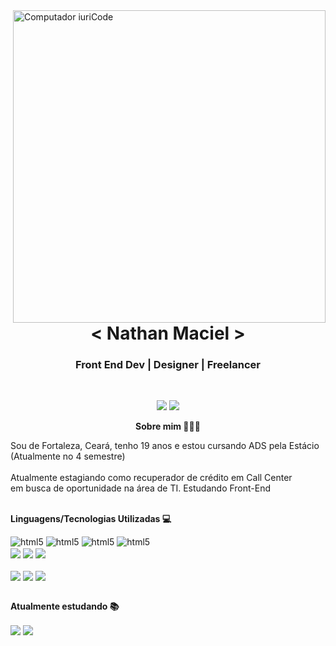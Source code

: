 <img src="https://raw.githubusercontent.com/MicaelliMedeiros/micaellimedeiros/master/image/computer-illustration.png" min-width="500px" max-width="500px" width="500px" align="right" alt="Computador iuriCode">

<h1 align="center"><  Nathan Maciel ></h1>
<h3 align="center">Front End Dev | Designer | Freelancer</h3><br>
  <p align="center">
  <a href="mailto:nathanmacielviana123456@gmail.com" alt="Gmail">
  <img src="https://img.shields.io/badge/Gmail-D14836?style=for-the-badge&logo=gmail&logoColor=white"link=mailto:nathanmacielviana123456@gmail.com" /></a>

  
  <a href="https://web.whatsapp.com/send?phone=85988167997" alt="WhatsApp">
  <img src="https://img.shields.io/badge/WhatsApp-25D366?style=for-the-badge&logo=whatsapp&logoColor=white"link="https://web.whatsapp.com/send?phone=85988167997"/></a>
<p align="center"> <strong>Sobre mim 👨🏻‍💻</strong> </p>
<p align="left"> 
  Sou de Fortaleza, Ceará, tenho 19 anos e estou cursando ADS pela Estácio (Atualmente no 4 semestre)<br><br>
  Atualmente estagiando como recuperador de crédito em Call Center<br> em busca de oportunidade na área de TI. Estudando Front-End<br><br>
</p>

<p align="left"><strong>Linguagens/Tecnologias Utilizadas 💻</strong></p>
<p align="left">

<img aling="center" alt="html5" src="https://img.shields.io/badge/HTML5-E34F26?style=for-the-badge&logo=html5&logoColor=white">
<img aling="center" alt="html5" src="https://img.shields.io/badge/CSS3-1572B6?style=for-the-badge&logo=css3&logoColor=white">
<img aling="center" alt="html5" src="https://img.shields.io/badge/JavaScript-F7DF1E?style=for-the-badge&logo=javascript&logoColor=black">
<img aling="center" alt="html5" src="https://img.shields.io/badge/python-3670A0?style=for-the-badge&logo=python&logoColor=ffdd54">
<br>
<img align="center" src="https://img.shields.io/badge/bootstrap-%238511FA.svg?style=for-the-badge&logo=bootstrap&logoColor=white">
<img align="center" src="https://img.shields.io/badge/react-%2320232a.svg?style=for-the-badge&logo=react&logoColor=%2361DAFB">
<img align="center" src="https://img.shields.io/badge/Visual%20Studio%20Code-0078d7.svg?style=for-the-badge&logo=visual-studio-code&logoColor=white">
<img align="center" scr="https://img.shields.io/badge/adobe%20photoshop-%2331A8FF.svg?style=for-the-badge&logo=adobe%20photoshop&logoColor=white"><br><br>
<img align="center" src="https://img.shields.io/badge/adobe%20illustrator-%23FF9A00.svg?style=for-the-badge&logo=adobe%20illustrator&logoColor=white">
<img align="center" src="https://img.shields.io/badge/Adobe%20Premiere%20Pro-9999FF.svg?style=for-the-badge&logo=Adobe%20Premiere%20Pro&logoColor=white">
<img align="center" src="https://img.shields.io/badge/markdown-%23000000.svg?style=for-the-badge&logo=markdown&logoColor=white">
<br><br>
</p>

<p align="left"><strong>Atualmente estudando 📚</strong></p>
<img align="center" src="https://img.shields.io/badge/bootstrap-%238511FA.svg?style=for-the-badge&logo=bootstrap&logoColor=white">
<img align="center" src="https://img.shields.io/badge/react-%2320232a.svg?style=for-the-badge&logo=react&logoColor=%2361DAFB">
